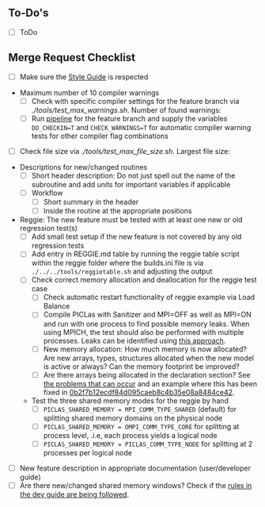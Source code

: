## To-Do's

* [ ] ToDo

## Merge Request Checklist

* [ ] Make sure the [Style Guide](https://piclas.readthedocs.io/en/latest/developerguide/styleguide.html) is respected
* Maximum number of 10 compiler warnings
  * [ ] Check with specific compiler settings for the feature branch via *./tools/test_max_warnings.sh*. Number of found warnings:
  * [ ] Run [pipeline](https://piclas.boltzplatz.eu/piclas/piclas/-/pipelines/new) for the feature branch and supply the variables `DO_CHECKIN=T` and `CHECK_WARNINGS=T` for automatic compiler warning tests for other compiler flag combinations
* [ ] Check file size via *./tools/test_max_file_size.sh*. Largest file size:
* Descriptions for new/changed routines
  * [ ] Short header description: Do not just spell out the name of the subroutine and add units for important variables if applicable
  * [ ] Workflow
    * [ ] Short summary in the header
    * [ ] Inside the routine at the appropriate positions
* Reggie: The new feature must be tested with at least one new or old regression test(s)
  * [ ] Add small test setup if the new feature is not covered by any old regression tests
  * [ ] Add entry in REGGIE.md table by running the reggie table script within the reggie folder where the builds.ini file is via `./../../tools/reggietable.sh` and adjusting the output
  * [ ] Check correct memory allocation and deallocation for the reggie test case
    * [ ] Check automatic restart functionality of reggie example via Load Balance
    * [ ] Compile PICLas with Sanitizer and MPI=OFF as well as MPI=ON and run with one process to find possible memory
          leaks. When using MPICH, the test should also be performed with multiple processes. Leaks can be identified using
          [this approach](https://piclas.readthedocs.io/en/latest/developerguide/troubleshooting.html#possible-memory-leak-detection-when-using-mpich).
    * [ ] New memory allocation: How much memory is now allocated? Are new arrays, types, structures allocated when the new model is active or always? Can the memory footprint be improved?
    * [ ] Are there arrays being allocated in the declaration section? See [the problems that can occur](https://piclas.readthedocs.io/en/latest/developerguide/troubleshooting.html#seemingly-meaningless-change-in-code-triggers-segmentation-fault-or-slow-down-of-the-code) and an example where this has been fixed in [0b2f7b12ecdf84d095caeb8c4b35e08a8484ce42](https://github.com/piclas-framework/piclas/commit/0b2f7b12ecdf84d095caeb8c4b35e08a8484ce42).
  * Test the three shared memory modes for the reggie by hand
    * [ ] `PICLAS_SHARED_MEMORY = MPI_COMM_TYPE_SHARED` (default) for splitting shared memory domains on the physical node
    * [ ] `PICLAS_SHARED_MEMORY = OMPI_COMM_TYPE_CORE` for splitting at process level, .i.e, each process yields a logical node
    * [ ] `PICLAS_SHARED_MEMORY = PICLAS_COMM_TYPE_NODE` for splitting at 2 processes per logical node
* [ ] New feature description in appropriate documentation (user/developer guide)
* [ ] Are there new/changed shared memory windows? Check if the [rules in the dev guide are being followed](https://piclas.readthedocs.io/en/latest/developerguide/bestpractices.html#shared-memory-windows).